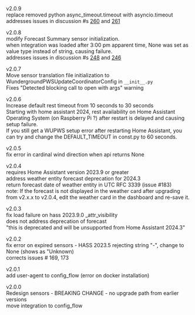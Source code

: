 v2.0.9  
replace removed python async_timeout.timeout with asyncio.timeout  
addresses issues in discussion #s  [260](https://github.com/cytech/Home-Assistant-wundergroundpws/discussions/260) and [261](https://github.com/cytech/Home-Assistant-wundergroundpws/discussions/261)

v2.0.8  
modify Forecast Summary sensor initialization.  
when integration was loaded after 3:00 pm apparent time, None was set as value type instead of string, causing failure.  
addresses issues in discussion #s  [248](https://github.com/cytech/Home-Assistant-wundergroundpws/discussions/248) and [246](https://github.com/cytech/Home-Assistant-wundergroundpws/discussions/246)  


v2.0.7  
Move sensor translation file initialization to WundergroundPWSUpdateCoordinatorConfig in `__init__.py`    
Fixes "Detected blocking call to open with args" warning

v2.0.6  
Increase default rest timeout from 10 seconds to 30 seconds  
Starting with home assistant 2024, rest availability on Home Assistant Operating System (on Raspberry Pi ?) after restart is delayed and causing setup failure.  
If you still get a WUPWS setup error after restarting Home Assistant, you can try and change the DEFAULT_TIMEOUT in const.py to 60 seconds. 

v2.0.5  
fix error in cardinal wind direction when api returns None


v2.0.4  
requires Home Assistant version 2023.9 or greater  
address weather entity forecast deprecation for 2024.3  
return forecast date of weather entity in UTC RFC 3339  (issue #183)  
note: If the forecast is not displayed in the weather card after upgrading from v2.x.x to v2.0.4, edit the weather card in the dashboard and re-save it.  


v2.0.3  
fix load failure on hass 2023.9.0 _attr_visibility  
does not address deprecation of forecast  
"this is deprecated and will be unsupported from Home Assistant 2024.3"  

v2.0.2  
fix error on expired sensors - HASS 2023.5 rejecting string "-", change to None (shows as "Unknown)   
corrects issues # 169, 173  

v2.0.1  
add user-agent to config_flow (error on docker installation)  

v2.0.0    
Redesign sensors - BREAKING CHANGE - no upgrade path from earlier versions    
move integration to config_flow  
